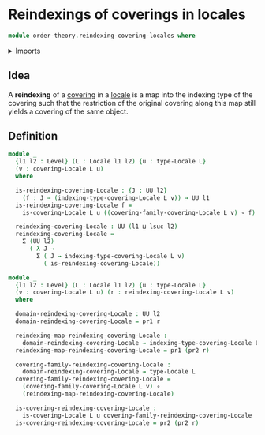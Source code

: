 # Reindexings of coverings in locales

```agda
module order-theory.reindexing-covering-locales where
```

<details><summary>Imports</summary>

```agda

open import foundation.function-types
open import foundation.dependent-pair-types
open import foundation.universe-levels

open import order-theory.coverings-locales
open import order-theory.locales
open import order-theory.finite-coverings-locales

open import univalent-combinatorics.finite-types
```

</details>

## Idea

A **reindexing** of a [covering](order-theory.coverings-locales.md) in a
[locale](order-theory.locales.md) is a map into the indexing type of the
covering such that the restriction of the original covering along this map still
yields a covering of the same object.

## Definition

```agda
module _
  {l1 l2 : Level} (L : Locale l1 l2) {u : type-Locale L}
  (v : covering-Locale L u)
  where

  is-reindexing-covering-Locale : {J : UU l2}
    (f : J → (indexing-type-covering-Locale L v)) → UU l1
  is-reindexing-covering-Locale f =
    is-covering-Locale L u ((covering-family-covering-Locale L v) ∘ f)

  reindexing-covering-Locale : UU (l1 ⊔ lsuc l2)
  reindexing-covering-Locale =
    Σ (UU l2)
      ( λ J →
        Σ ( J → indexing-type-covering-Locale L v)
          ( is-reindexing-covering-Locale))

module _
  {l1 l2 : Level} (L : Locale l1 l2) {u : type-Locale L}
  (v : covering-Locale L u) (r : reindexing-covering-Locale L v)
  where

  domain-reindexing-covering-Locale : UU l2
  domain-reindexing-covering-Locale = pr1 r

  reindexing-map-reindexing-covering-Locale :
    domain-reindexing-covering-Locale → indexing-type-covering-Locale L v
  reindexing-map-reindexing-covering-Locale = pr1 (pr2 r)

  covering-family-reindexing-covering-Locale :
    domain-reindexing-covering-Locale → type-Locale L
  covering-family-reindexing-covering-Locale =
    (covering-family-covering-Locale L v) ∘
    (reindexing-map-reindexing-covering-Locale)

  is-covering-reindexing-covering-Locale :
    is-covering-Locale L u covering-family-reindexing-covering-Locale
  is-covering-reindexing-covering-Locale = pr2 (pr2 r)

```
